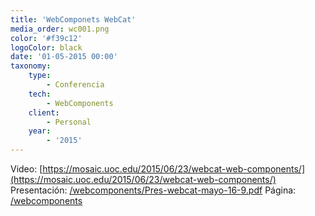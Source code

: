 ```yaml
---
title: 'WebComponets WebCat'
media_order: wc001.png
color: '#f39c12'
logoColor: black
date: '01-05-2015 00:00'
taxonomy:
    type:
        - Conferencia
    tech:
        - WebComponents
    client:
        - Personal
    year:
        - '2015'
---
```


Video: [https://mosaic.uoc.edu/2015/06/23/webcat-web-components/](https://mosaic.uoc.edu/2015/06/23/webcat-web-components/)
Presentación: [/webcomponents/Pres-webcat-mayo-16-9.pdf](http://tomascornelles.com/webcomponents/Pres-webcat-mayo-16-9.pdf)
Página: [/webcomponents](http://localhost/tomascornelles.com/webcomponents)